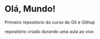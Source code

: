 # Olá, Mundo!
 Primeiro repositorio do curso de Git e Githup

 repositório criado durando uma aula ao vivo
